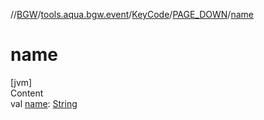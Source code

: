 //[BGW](../../../../index.md)/[tools.aqua.bgw.event](../../index.md)/[KeyCode](../index.md)/[PAGE_DOWN](index.md)/[name](name.md)



# name  
[jvm]  
Content  
val [name](name.md): [String](https://kotlinlang.org/api/latest/jvm/stdlib/kotlin/-string/index.html)  




